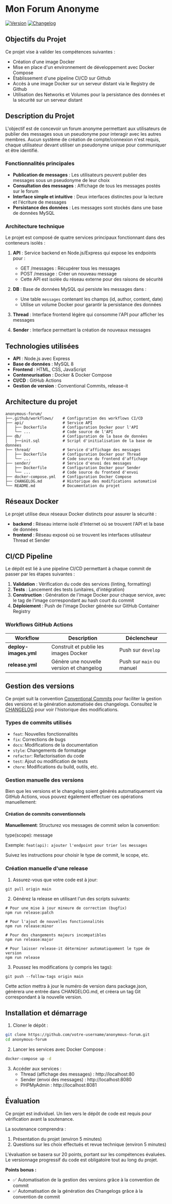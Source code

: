 # Mon Forum Anonyme

[![Version](https://img.shields.io/github/v/release/Pagiestm/Anonymous-forum)](https://github.com/Pagiestm/Anonymous-forum/releases)
[![Changelog](https://img.shields.io/badge/changelog-view-blue)](CHANGELOG.md)

## Objectifs du Projet

Ce projet vise à valider les compétences suivantes :

- Création d'une image Docker
- Mise en place d'un environnement de développement avec Docker Compose
- Établissement d'une pipeline CI/CD sur Github
- Accès à une image Docker sur un serveur distant via le Registry de Github
- Utilisation des Networks et Volumes pour la persistance des données et la sécurité sur un serveur distant

## Description du Projet

L'objectif est de concevoir un forum anonyme permettant aux utilisateurs de publier des messages sous un pseudonyme pour interagir avec les autres membres. Aucun système de création de compte/connexion n'est requis, chaque utilisateur devant utiliser un pseudonyme unique pour communiquer et être identifié.

### Fonctionnalités principales

- **Publication de messages** : Les utilisateurs peuvent publier des messages sous un pseudonyme de leur choix
- **Consultation des messages** : Affichage de tous les messages postés sur le forum
- **Interface simple et intuitive** : Deux interfaces distinctes pour la lecture et l'écriture de messages
- **Persistance des données** : Les messages sont stockés dans une base de données MySQL

### Architecture technique

Le projet est composé de quatre services principaux fonctionnant dans des conteneurs isolés :

1. **API** : Service backend en Node.js/Express qui expose les endpoints pour :

   - GET /messages : Récupérer tous les messages
   - POST /message : Créer un nouveau message
   - Cette API est isolée du réseau externe pour des raisons de sécurité

2. **DB** : Base de données MySQL qui persiste les messages dans :

   - Une table `messages` contenant les champs (id, author, content, date)
   - Utilise un volume Docker pour garantir la persistance des données

3. **Thread** : Interface frontend légère qui consomme l'API pour afficher les messages

4. **Sender** : Interface permettant la création de nouveaux messages

## Technologies utilisées

- **API** : Node.js avec Express
- **Base de données** : MySQL 8
- **Frontend** : HTML, CSS, JavaScript
- **Conteneurisation** : Docker & Docker Compose
- **CI/CD** : GitHub Actions
- **Gestion de version** : Conventional Commits, release-it

## Architecture du projet

```
anonymous-forum/
├──.github/workflows/    # Configuration des workflows CI/CD
├── api/                 # Service API
│   ├── Dockerfile       # Configuration Docker pour l'API
│   └── ...              # Code source de l'API
├── db/                  # Configuration de la base de données
│   ├──init.sql          # Script d'initialisation de la base de données
├── thread/              # Service d'affichage des messages
│   ├── Dockerfile       # Configuration Docker pour Thread
│   └── ...              # Code source du frontend d'affichage
├── sender/              # Service d'envoi des messages
│   ├── Dockerfile       # Configuration Docker pour Sender
│   └── ...              # Code source du frontend d'envoi
├── docker-compose.yml   # Configuration Docker Compose
├── CHANGELOG.md         # Historique des modifications automatisé
└── README.md            # Documentation du projet
```

## Réseaux Docker

Le projet utilise deux réseaux Docker distincts pour assurer la sécurité :

- **backend** : Réseau interne isolé d'Internet où se trouvent l'API et la base de données
- **frontend** : Réseau exposé où se trouvent les interfaces utilisateur Thread et Sender

## CI/CD Pipeline

Le dépôt est lié à une pipeline CI/CD permettant à chaque commit de passer par les étapes suivantes :

1. **Validation** : Vérification du code des services (linting, formatting)
2. **Tests** : Lancement des tests (unitaires, d'intégration)
3. **Construction** : Génération de l'image Docker pour chaque service, avec le tag de l'image correspondant au hash court du commit
4. **Déploiement** : Push de l'image Docker générée sur GitHub Container Registry

### Workflows GitHub Actions

| Workflow              | Description                              | Déclencheur               |
| --------------------- | ---------------------------------------- | ------------------------- |
| **deploy-images.yml** | Construit et publie les images Docker    | Push sur `develop`        |
| **release.yml**       | Génère une nouvelle version et changelog | Push sur `main` ou manuel |

## Gestion des versions

Ce projet suit la convention [Conventional Commits](https://www.conventionalcommits.org/) pour faciliter la gestion des versions et la génération automatisée des changelogs. Consultez le [CHANGELOG](CHANGELOG.md) pour voir l'historique des modifications.

### Types de commits utilisés

- `feat`: Nouvelles fonctionnalités
- `fix`: Corrections de bugs
- `docs`: Modifications de la documentation
- `style`: Changements de formatage
- `refactor`: Refactorisation du code
- `test`: Ajout ou modification de tests
- `chore`: Modifications du build, outils, etc.

### Gestion manuelle des versions

Bien que les versions et le changelog soient générés automatiquement via GitHub Actions, vous pouvez également effectuer ces opérations manuellement:

#### Création de commits conventionnels

**Manuellement**: Structurez vos messages de commit selon la convention:

type(scope): message

Exemple: `feat(api): ajouter l'endpoint pour trier les messages`

Suivez les instructions pour choisir le type de commit, le scope, etc.

### Création manuelle d'une release

1. Assurez-vous que votre code est à jour:

```
git pull origin main
```

2. Générez la release en utilisant l'un des scripts suivants:

```
# Pour une mise à jour mineure de correction (bugfix)
npm run release:patch

# Pour l'ajout de nouvelles fonctionnalités
npm run release:minor

# Pour des changements majeurs incompatibles
npm run release:major

# Pour laisser release-it déterminer automatiquement le type de version
npm run release
```

3. Poussez les modifications (y compris les tags):

```
git push --follow-tags origin main
```

Cette action mettra à jour le numéro de version dans package.json, génèrera une entrée dans CHANGELOG.md, et créera un tag Git correspondant à la nouvelle version.

## Installation et démarrage

1. Cloner le dépôt :

```bash
git clone https://github.com/votre-username/anonymous-forum.git
cd anonymous-forum
```

2. Lancer les services avec Docker Compose :

```bash
docker-compose up -d
```

3. Accéder aux services :
   - Thread (affichage des messages) : http://localhost:80
   - Sender (envoi des messages) : http://localhost:8080
   - PHPMyAdmin : http://localhost:8081

## Évaluation

Ce projet est individuel. Un lien vers le dépôt de code est requis pour vérification avant la soutenance.

La soutenance comprendra :

1. Présentation du projet (environ 5 minutes)
2. Questions sur les choix effectués et revue technique (environ 5 minutes)

L'évaluation se basera sur 20 points, portant sur les compétences évaluées.
Le versionnage progressif du code est obligatoire tout au long du projet.

**Points bonus :**

- ✅ Automatisation de la gestion des versions grâce à la convention de commit
- ✅ Automatisation de la génération des Changelogs grâce à la convention de commit
